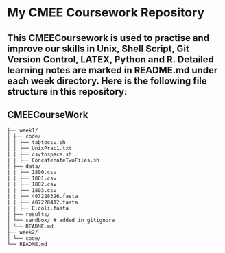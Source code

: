 # My CMEE Coursework Repository
This CMEECoursework is used to practise and improve our skills in Unix, Shell Script, Git Version Control, LATEX, Python and R. Detailed learning notes are marked in README.md under each week directory. Here is the following file structure in this repository:
--- 
## CMEECourseWork
```
├── week1/
│ ├── code/
│ │ ├── tabtocsv.sh
│ │ ├── UnixPrac1.txt
| | ├── csvtospace.sh
| | ├── ConcatenateTwoFiles.sh
│ ├── data/
| | ├── 1800.csv
| | ├── 1801.csv
| | ├── 1802.csv
| | ├── 1803.csv
| | ├── 407228326.fasta
| | ├── 407228412.fasta
| | ├── E.coli.fasta
│ ├── results/
│ └── sandbox/ # added in gitignore
│ └── README.md
├── week2/
│ └── code/
└── README.md
```
